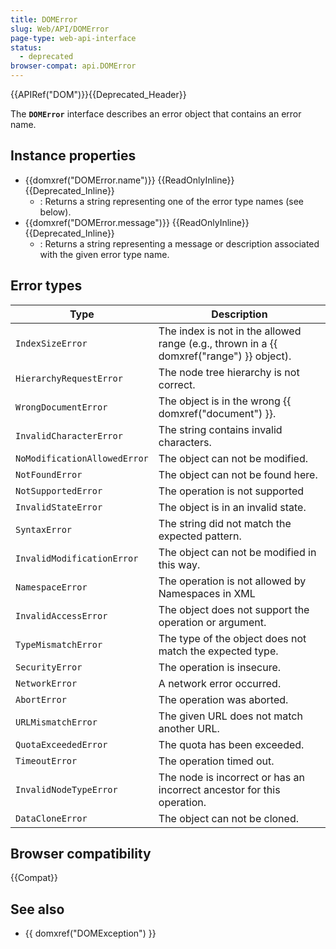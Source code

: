 ```yaml
---
title: DOMError
slug: Web/API/DOMError
page-type: web-api-interface
status:
  - deprecated
browser-compat: api.DOMError
---
```


{{APIRef("DOM")}}{{Deprecated_Header}}

The **`DOMError`** interface describes an error object that contains an error name.

## Instance properties

- {{domxref("DOMError.name")}} {{ReadOnlyInline}} {{Deprecated_Inline}}
  - : Returns a string representing one of the error type names (see below).
- {{domxref("DOMError.message")}} {{ReadOnlyInline}} {{Deprecated_Inline}}
  - : Returns a string representing a message or description associated with the given error type name.

## Error types

| Type                         | Description                                                                              |
| ---------------------------- | ---------------------------------------------------------------------------------------- |
| `IndexSizeError`             | The index is not in the allowed range (e.g., thrown in a {{ domxref("range") }} object). |
| `HierarchyRequestError`      | The node tree hierarchy is not correct.                                                  |
| `WrongDocumentError`         | The object is in the wrong {{ domxref("document") }}.                                    |
| `InvalidCharacterError`      | The string contains invalid characters.                                                  |
| `NoModificationAllowedError` | The object can not be modified.                                                          |
| `NotFoundError`              | The object can not be found here.                                                        |
| `NotSupportedError`          | The operation is not supported                                                           |
| `InvalidStateError`          | The object is in an invalid state.                                                       |
| `SyntaxError`                | The string did not match the expected pattern.                                           |
| `InvalidModificationError`   | The object can not be modified in this way.                                              |
| `NamespaceError`             | The operation is not allowed by Namespaces in XML                                        |
| `InvalidAccessError`         | The object does not support the operation or argument.                                   |
| `TypeMismatchError`          | The type of the object does not match the expected type.                                 |
| `SecurityError`              | The operation is insecure.                                                               |
| `NetworkError`               | A network error occurred.                                                                |
| `AbortError`                 | The operation was aborted.                                                               |
| `URLMismatchError`           | The given URL does not match another URL.                                                |
| `QuotaExceededError`         | The quota has been exceeded.                                                             |
| `TimeoutError`               | The operation timed out.                                                                 |
| `InvalidNodeTypeError`       | The node is incorrect or has an incorrect ancestor for this operation.                   |
| `DataCloneError`             | The object can not be cloned.                                                            |

## Browser compatibility

{{Compat}}

## See also

- {{ domxref("DOMException") }}
